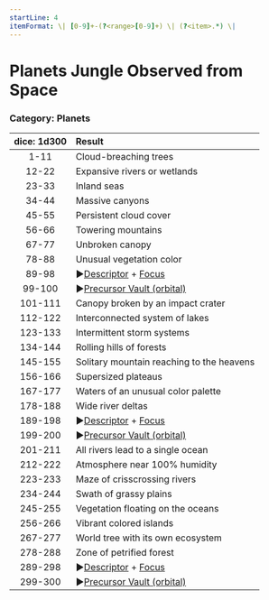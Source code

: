 ```yaml
---
startLine: 4
itemFormat: \| [0-9]+-(?<range>[0-9]+) \| (?<item>.*) \|
---
```

# Planets Jungle Observed from Space
### Category: Planets

| dice: 1d300 | Result |
| :---------: | :----- |
| 1-11 | Cloud-breaching trees |
| 12-22 | Expansive rivers or wetlands |
| 23-33 | Inland seas |
| 34-44 | Massive canyons |
| 45-55 | Persistent cloud cover |
| 56-66 | Towering mountains |
| 67-77 | Unbroken canopy |
| 78-88 | Unusual vegetation color |
| 89-98 | ▶[Descriptor](Core_Descriptor.md) + [Focus](Core_Focus.md) |
| 99-100 | ▶[Precursor Vault (orbital)](Vaults_Outer_First_Look.md) |
| 101-111 | Canopy broken by an impact crater |
| 112-122 | Interconnected system of lakes |
| 123-133 | Intermittent storm systems |
| 134-144 | Rolling hills of forests |
| 145-155 | Solitary mountain reaching to the heavens |
| 156-166 | Supersized plateaus |
| 167-177 | Waters of an unusual color palette |
| 178-188 | Wide river deltas |
| 189-198 | ▶[Descriptor](Core_Descriptor.md) + [Focus](Core_Focus.md) |
| 199-200 | ▶[Precursor Vault (orbital)](Vaults_Outer_First_Look.md) |
| 201-211 | All rivers lead to a single ocean |
| 212-222 | Atmosphere near 100% humidity |
| 223-233 | Maze of crisscrossing rivers |
| 234-244 | Swath of grassy plains |
| 245-255 | Vegetation floating on the oceans |
| 256-266 | Vibrant colored islands |
| 267-277 | World tree with its own ecosystem |
| 278-288 | Zone of petrified forest |
| 289-298 | ▶[Descriptor](Core_Descriptor.md) + [Focus](Core_Focus.md) |
| 299-300 | ▶[Precursor Vault (orbital)](Vaults_Outer_First_Look.md) |